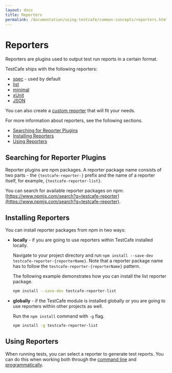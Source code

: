 ```yaml
---
layout: docs
title: Reporters
permalink: /documentation/using-testcafe/common-concepts/reporters.html
---
```

# Reporters

Reporters are plugins used to output test run reports in a certain format.

TestCafe ships with the following reporters:

* [spec](https://github.com/DevExpress/testcafe-reporter-spec) - used by default
* [list](https://github.com/DevExpress/testcafe-reporter-list)
* [minimal](https://github.com/DevExpress/testcafe-reporter-minimal)
* [xUnit](https://github.com/DevExpress/testcafe-reporter-xunit)
* [JSON](https://github.com/DevExpress/testcafe-reporter-json)

You can also create a [custom reporter](/testcafe/documentation/extending-testcafe/custom-reporter-plugin/) that will fit your needs.

For more information about reporters, see the following sections.

* [Searching for Reporter Plugins](#searching-for-reporter-plugins)
* [Installing Reporters](#installing-reporters)
* [Using Reporters](#using-reporters)

## Searching for Reporter Plugins

Reporter plugins are npm packages. A reporter package name consists of two parts - the `{testcafe-reporter-}` prefix and the name of a reporter itself, for example, `{testcafe-reporter-list}`.

You can search for available reporter packages on npm: [https://www.npmjs.com/search?q=testcafe-reporter](https://www.npmjs.com/search?q=testcafe-reporter).

## Installing Reporters

You can install reporter packages from npm in two ways:

* **locally** - if you are going to use reporters within TestCafe installed locally.

    Navigate to your project directory and run `npm install --save-dev testcafe-reporter-{reporterName}`.
    Note that a reporter package name has to follow the `testcafe-reporter-{reporterName}` pattern.

    The following example demonstrates how you can install the list reporter package.

    ```bash
    npm install --save-dev testcafe-reporter-list
    ```

* **globally** - if the TestCafe module is installed globally or you are going to use reporters within other projects as well.

    Run the `npm install` command with `-g` flag.

    ```bash
    npm install -g testcafe-reporter-list
    ```

## Using Reporters

When running tests, you can select a reporter to generate test reports.
You can do this when working both through the
[command line](../command-line-interface.md#-r-name---reporter-name)
and [programmatically](../programming-interface/runner.md#reporter).